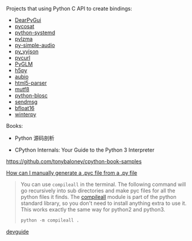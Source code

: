 Projects that using Python C API to create bindings:

- [DearPyGui](https://github.com/hoffstadt/DearPyGui)
- [pycosat](https://github.com/ContinuumIO/pycosat)
- [python-systemd](https://github.com/systemd/python-systemd)
- [pylzma](https://github.com/fancycode/pylzma)
- [py-simple-audio](https://github.com/hamiltron/py-simple-audio)
- [py_yyjson](https://github.com/TkTech/py_yyjson)
- [pycurl](https://github.com/pycurl/pycurl)
- [PyGLM](https://github.com/Zuzu-Typ/PyGLM)
- [h5py](https://github.com/h5py/h5py/blob/0981eee11b1a3a743a09adae852b062085b415b4/h5py/h5f.pyx#L129-L143)
- [aubio](https://github.com/aubio/aubio/tree/master/python)
- [html5-parser](https://github.com/kovidgoyal/html5-parser)
- [mutf8](https://github.com/TkTech/mutf8)
- [python-blosc](https://github.com/Blosc/python-blosc)
- [sendmsg](https://github.com/slideinc/sendmsg)
- [bfloat16](https://github.com/GreenWaves-Technologies/bfloat16)
- [winterpy](https://github.com/lilydjwg/winterpy/blob/master/pyso/X.c)

Books:

- Python 源码剖析

- CPython Internals: Your Guide to the Python 3 Interpreter

https://github.com/tonybaloney/cpython-book-samples

[How can I manually generate a .pyc file from a .py file](https://stackoverflow.com/questions/5607283/how-can-i-manually-generate-a-pyc-file-from-a-py-file)

> You can use `compileall` in the terminal. The following 
> command will go recursively into sub directories and make pyc files for 
> all the python files it finds. The [compileall](https://docs.python.org/2/library/compileall.html) module is part of the python standard library, so you don't need to 
> install anything extra to use it. This works exactly the same way for 
> python2 and python3.
> 
> ```python
> python -m compileall .
> ```

[devguide](https://github.com/python/devguide)
